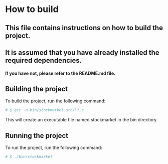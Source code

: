 # How to build

## This file contains instructions on how to build the project.

## It is assumed that you have already installed the required dependencies.

#### If you have not, please refer to the README.md file.

## Building the project

To build the project, run the following command:

```bash
# $ gcc -o bin/stockmarket src/\*.c
```

This will create an executable file named stockmarket in the bin directory.

## Running the project

To run the project, run the following command:

```bash
# $ ./bin/stockmarket
```
